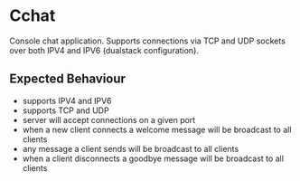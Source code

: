 # Cchat

Console chat application.
Supports connections via TCP and UDP sockets over both IPV4 and IPV6 (dualstack configuration).

## Expected Behaviour

- supports IPV4 and IPV6
- supports TCP and UDP
- server will accept connections on a given port
- when a new client connects a welcome message will be broadcast to all clients
- any message a client sends will be broadcast to all clients
- when a client disconnects a goodbye message will be broadcast to all clients
